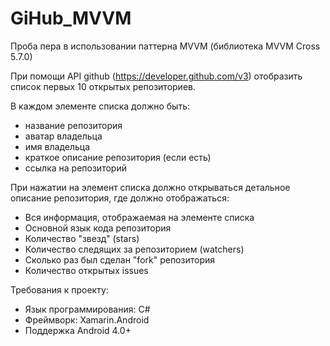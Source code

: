 # GiHub_MVVM
Проба пера в использовании паттерна MVVM (библиотека MVVM Cross 5.7.0)

При помощи API github (https://developer.github.com/v3) отобразить список первых 10 открытых репозиториев.
 
В каждом элементе списка должно быть:
- название репозитория
- аватар владельца
- имя владельца
- краткое описание репозитория (если есть)
- ссылка на репозиторий 
 
При нажатии на элемент списка должно открываться детальное описание репозитория, где должно отображаться: 
- Вся информация, отображаемая на элементе списка
- Основной язык кода репозитория
- Количество "звезд" (stars)
- Количество следящих за репозиторием (watchers)
- Сколько раз был сделан "fork" репозитория
- Количество открытых issues
 
Требования к проекту: 
- Язык программирования: C#
- Фреймворк: Xamarin.Android
- Поддержка Android 4.0+
